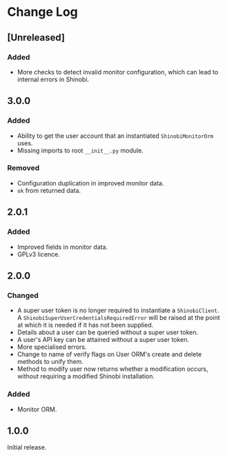 # Change Log
## [Unreleased]
### Added
- More checks to detect invalid monitor configuration, which can lead to internal errors in Shinobi.

## 3.0.0
### Added
- Ability to get the user account that an instantiated `ShinobiMonitorOrm` uses.
- Missing imports to root `__init__.py` module.

### Removed
- Configuration duplication in improved monitor data.
- `ok` from returned data.

## 2.0.1
### Added
- Improved fields in monitor data.
- GPLv3 licence.

## 2.0.0
### Changed
- A super user token is no longer required to instantiate a `ShinobiClient`. A
  `ShinobiSuperUserCredentialsRequiredError` will be raised at the point at which it is needed if it has not been
  supplied.
- Details about a user can be queried without a super user token.
- A user's API key can be attained without a super user token.
- More specialised errors.
- Change to name of verify flags on User ORM's create and delete methods to unify them.
- Method to modify user now returns whether a modification occurs, without requiring a modified Shinobi installation.

### Added
- Monitor ORM.

## 1.0.0
Initial release.
